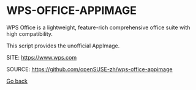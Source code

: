 # WPS-OFFICE-APPIMAGE
 
 WPS Office is a lightweight, feature-rich comprehensive office suite
 with high compatibility.
 
 This script provides the unofficial AppImage.

 SITE: https://www.wps.com

 SOURCE: https://github.com/openSUSE-zh/wps-office-appimage

 [Go back](https://portable-linux-apps.github.io/apps.html)
